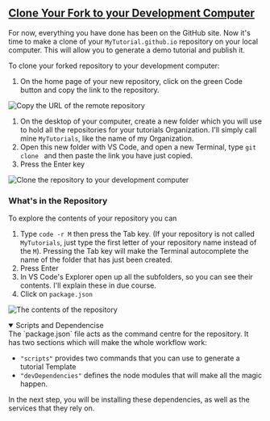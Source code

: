 <section
id="clone-your-fork"
aria-labelledby="clone-your-fork"
data-item="6. Clone Your Fork"
>
<h2><a href="#clone-your-fork">Clone Your Fork to your Development Computer</a></h2>

For now, everything you have done has been on the GitHub site. Now it's time to make a clone of your `MyTutorial.github.io` repository on your local computer. This will allow you to generate a demo tutorial and publish it.

To clone your forked repository to your development computer:

1. On the home page of your new repository, click on the green Code button and copy the link to the repository.

![Copy the URL of the remote repository](images/CloneFork.webp)

1. On the desktop of your computer, create a new folder which you will use to hold all the repositories for your tutorials Organization. I'll simply call mine `MyTutorials`, like the name of my Organization.
2. Open this new folder with VS Code, and open a new Terminal, type `git clone ` and then paste the link you have just copied.
3. Press the Enter key

![Clone the repository to your development computer](images/LocalClone.webp)

### What's in the Repository
To explore the contents of your repository you can
1. Type `code -r M` then press the Tab key. (If your repository is not called `MyTutorials`, just type the first letter of your repository name instead of the `M`). Pressing the Tab key will make the Terminal autocomplete the name of the folder that has just been created.
2. Press Enter
3. In VS Code's Explorer open up all the subfolders, so you can see their contents. I'll explain these in due course.
4. Click on `package.json`

![The contents of the repository](images/packege-json.webp)

<details
class="pivot"
open
>
<summary>Scripts and Dependencise</summary>
The `package.json` file acts as the command centre for the repository. It has two sections which will make the whole workflow work:

* `"scripts"` provides two commands that you can use to generate a tutorial Template
* `"devDependencies"` defines the node modules that will make all the magic happen.

In the next step, you will be installing these dependencies, as well as the services that they rely on.

</details>

</section>